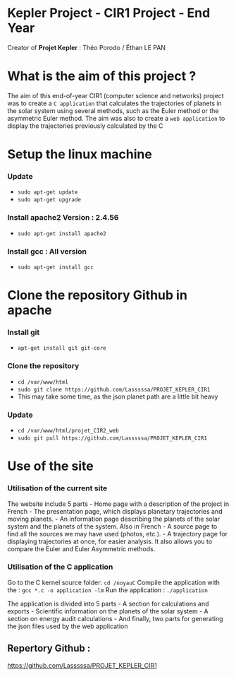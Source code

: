 # Kepler Project - CIR1 Project - End Year

Creator of **Projet Kepler** : Théo Porodo / Éthan LE PAN

# What is the aim of this project ?

The aim of this end-of-year CIR1 (computer science and networks) project was to create a `C application` that calculates the trajectories of planets in the solar system using several methods, such as the Euler method or the asymmetric Euler method. 
The aim was also to create a `web application` to display the trajectories previously calculated by the C

# Setup the linux machine

### Update
- `sudo apt-get update`
- `sudo apt-get upgrade`

### Install apache2 Version : 2.4.56
- `sudo apt-get install apache2`

### Install gcc : All version

- `sudo apt-get install gcc`

# Clone the repository Github in apache
### Install git
- `apt-get install git git-core`
### Clone the repository
- `cd /var/www/html`
- `sudo git clone https://github.com/Lasssssa/PROJET_KEPLER_CIR1` 
- This may take some time, as the json planet path are a little bit heavy
### Update
- `cd /var/www/html/projet_CIR2_web`
- `sudo git pull https://github.com/Lasssssa/PROJET_KEPLER_CIR1`


# Use of the site

### Utilisation of the current site 

The website include 5 parts
    - Home page with a description of the project in French
    - The presentation page, which displays planetary trajectories and moving planets. 
    - An information page describing the planets of the solar system and the planets of the system. Also in French
    - A source page to find all the sources we may have used (photos, etc.). 
    - A trajectory page for displaying trajectories at once, for easier analysis. It also allows you to compare the Euler and Euler Asymmetric methods.

### Utilisation of the C application

Go to the C kernel source folder: 
    `cd /noyauC`
Compile the application with the : 
    `gcc *.c -o application -lm`
Run the application :
    `./application`

The application is divided into 5 parts
    - A section for calculations and exports
    - Scientific information on the planets of the solar system
    - A section on energy audit calculations
    - And finally, two parts for generating the json files used by the web application


## Repertory Github : 
https://github.com/Lasssssa/PROJET_KEPLER_CIR1
